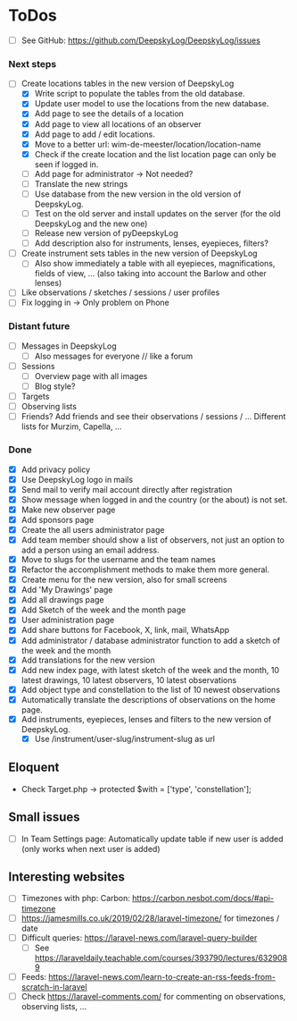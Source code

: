 # ToDos

+ [ ] See GitHub: <https://github.com/DeepskyLog/DeepskyLog/issues>

### Next steps

+ [ ] Create locations tables in the new version of DeepskyLog
    + [X] Write script to populate the tables from the old database.
    + [X] Update user model to use the locations from the new database.
    + [X] Add page to see the details of a location
    + [X] Add page to view all locations of an observer
    + [X] Add page to add / edit locations.
    + [X] Move to a better url: wim-de-meester/location/location-name
    + [X] Check if the create location and the list location page can only be seen if logged in.
    + [ ] Add page for administrator -> Not needed?
    + [ ] Translate the new strings
    + [ ] Use database from the new version in the old version of DeepskyLog.
    + [ ] Test on the old server and install updates on the server (for the old DeepskyLog and the new one)
    + [ ] Release new version of pyDeepskyLog
    + [ ] Add description also for instruments, lenses, eyepieces, filters?

+ [ ] Create instrument sets tables in the new version of DeepskyLog
    + [ ] Also show immediately a table with all eyepieces, magnifications, fields of view, ... (also taking into account the Barlow and other lenses)
+ [ ] Like observations / sketches / sessions / user profiles
+ [ ] Fix logging in -> Only problem on Phone

### Distant future

+ [ ] Messages in DeepskyLog
    + [ ] Also messages for everyone // like a forum
+ [ ] Sessions
    + [ ] Overview page with all images
    + [ ] Blog style?
+ [ ] Targets
+ [ ] Observing lists
+ [ ] Friends? Add friends and see their observations / sessions / ... Different lists for Murzim, Capella, ...

### Done

+ [X] Add privacy policy
+ [X] Use DeepskyLog logo in mails
+ [X] Send mail to verify mail account directly after registration
+ [X] Show message when logged in and the country (or the about) is not set.
+ [X] Make new observer page
+ [X] Add sponsors page
+ [X] Create the all users administrator page
+ [X] Add team member should show a list of observers, not just an option to add a person using an email address.
+ [X] Move to slugs for the username and the team names
+ [X] Refactor the accomplishment methods to make them more general.
+ [X] Create menu for the new version, also for small screens
+ [X] Add 'My Drawings' page
+ [X] Add all drawings page
+ [X] Add Sketch of the week and the month page
+ [X] User administration page
+ [X] Add share buttons for Facebook, X, link, mail, WhatsApp
+ [X] Add administrator / database administrator function to add a sketch of the week and the month
+ [X] Add translations for the new version
+ [X] Add new index page, with latest sketch of the week and the month, 10 latest drawings, 10 latest observers, 10
  latest observations
+ [X] Add object type and constellation to the list of 10 newest observations
+ [X] Automatically translate the descriptions of observations on the home page.
+ [X] Add instruments, eyepieces, lenses and filters to the new version of DeepskyLog.
    + [X] Use /instrument/user-slug/instrument-slug as url

## Eloquent

+ Check Target.php -> protected $with = ['type', 'constellation'];

## Small issues

+ [ ] In Team Settings page: Automatically update table if new user is added (only works when next user is added)

## Interesting websites

+ [ ] Timezones with php: Carbon: <https://carbon.nesbot.com/docs/#api-timezone>
+ [ ] <https://jamesmills.co.uk/2019/02/28/laravel-timezone/> for timezones / date
+ [ ] Difficult queries: <https://laravel-news.com/laravel-query-builder>
    + [ ] See https://laraveldaily.teachable.com/courses/393790/lectures/6329089
+ [ ] Feeds: https://laravel-news.com/learn-to-create-an-rss-feeds-from-scratch-in-laravel
+ [ ] Check https://laravel-comments.com/ for commenting on observations, observing lists, ...
